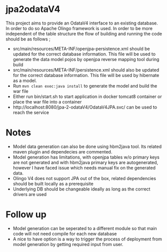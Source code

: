 # jpa2odataV4

This project aims to provide an OdataV4 interface to an existing database. In order to do so
Apache Olingo framework is used.
In order to be more independent of the table structure the flow of building and running the code should be as follows ;

- src/main/resources/META-INF/openjpa-persistence.xml should be updated for the correct database
information. This file will be used to generate the data model pojos by openjpa reverse mapping
tool during build
- src/main/resources/META-INF/persistence.xml should also be updated for the correct database
information. This file will be used by hibernate as a model.
- Run <code>mvn clean exec:java install</code> to generate the model and build the war file
- Either run bin/start.sh to start application in docker tomcat8 container or place the war file
into a container
- http://localhost:8080/jpa-2-odataV4/OdataV4JPA.svc/ can be used to reach the service


Notes
=====
- Model data generation can also be done using hbm2java tool. Its related maven plugin and
dependecies are commented.
- Model generation has limitations, with openjpa tables w/o primary keys are not generated and
with hbm2java primary keys are autogenerated, however I have faced issue which needs manual fix
on the generated data.
- Olingo V4 does not support JPA out of the box, related dependencies should be built locally as a prerequisite
- Underlying DB should be changeable ideally as long as the correct drivers are used

Follow up
=========
- Model generation can be seperated to a different module so that main code will not need compile
for each new database
- A nice to have option is a way to trigger the process of deployment from model generation by
getting required input from user.
